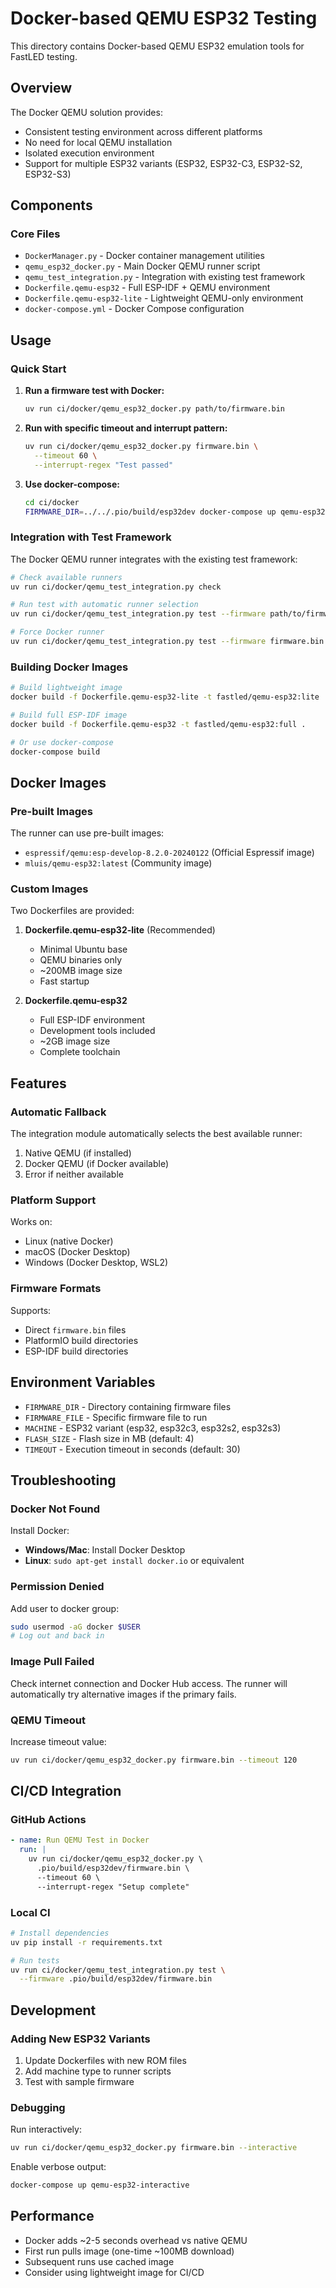 # Docker-based QEMU ESP32 Testing

This directory contains Docker-based QEMU ESP32 emulation tools for FastLED testing.

## Overview

The Docker QEMU solution provides:
- Consistent testing environment across different platforms
- No need for local QEMU installation
- Isolated execution environment
- Support for multiple ESP32 variants (ESP32, ESP32-C3, ESP32-S2, ESP32-S3)

## Components

### Core Files

- `DockerManager.py` - Docker container management utilities
- `qemu_esp32_docker.py` - Main Docker QEMU runner script
- `qemu_test_integration.py` - Integration with existing test framework
- `Dockerfile.qemu-esp32` - Full ESP-IDF + QEMU environment
- `Dockerfile.qemu-esp32-lite` - Lightweight QEMU-only environment
- `docker-compose.yml` - Docker Compose configuration

## Usage

### Quick Start

1. **Run a firmware test with Docker:**
   ```bash
   uv run ci/docker/qemu_esp32_docker.py path/to/firmware.bin
   ```

2. **Run with specific timeout and interrupt pattern:**
   ```bash
   uv run ci/docker/qemu_esp32_docker.py firmware.bin \
     --timeout 60 \
     --interrupt-regex "Test passed"
   ```

3. **Use docker-compose:**
   ```bash
   cd ci/docker
   FIRMWARE_DIR=../../.pio/build/esp32dev docker-compose up qemu-esp32
   ```

### Integration with Test Framework

The Docker QEMU runner integrates with the existing test framework:

```bash
# Check available runners
uv run ci/docker/qemu_test_integration.py check

# Run test with automatic runner selection
uv run ci/docker/qemu_test_integration.py test --firmware path/to/firmware.bin

# Force Docker runner
uv run ci/docker/qemu_test_integration.py test --firmware firmware.bin --docker
```

### Building Docker Images

```bash
# Build lightweight image
docker build -f Dockerfile.qemu-esp32-lite -t fastled/qemu-esp32:lite .

# Build full ESP-IDF image
docker build -f Dockerfile.qemu-esp32 -t fastled/qemu-esp32:full .

# Or use docker-compose
docker-compose build
```

## Docker Images

### Pre-built Images

The runner can use pre-built images:
- `espressif/qemu:esp-develop-8.2.0-20240122` (Official Espressif image)
- `mluis/qemu-esp32:latest` (Community image)

### Custom Images

Two Dockerfiles are provided:

1. **Dockerfile.qemu-esp32-lite** (Recommended)
   - Minimal Ubuntu base
   - QEMU binaries only
   - ~200MB image size
   - Fast startup

2. **Dockerfile.qemu-esp32**
   - Full ESP-IDF environment
   - Development tools included
   - ~2GB image size
   - Complete toolchain

## Features

### Automatic Fallback

The integration module automatically selects the best available runner:
1. Native QEMU (if installed)
2. Docker QEMU (if Docker available)
3. Error if neither available

### Platform Support

Works on:
- Linux (native Docker)
- macOS (Docker Desktop)
- Windows (Docker Desktop, WSL2)

### Firmware Formats

Supports:
- Direct `firmware.bin` files
- PlatformIO build directories
- ESP-IDF build directories

## Environment Variables

- `FIRMWARE_DIR` - Directory containing firmware files
- `FIRMWARE_FILE` - Specific firmware file to run
- `MACHINE` - ESP32 variant (esp32, esp32c3, esp32s2, esp32s3)
- `FLASH_SIZE` - Flash size in MB (default: 4)
- `TIMEOUT` - Execution timeout in seconds (default: 30)

## Troubleshooting

### Docker Not Found

Install Docker:
- **Windows/Mac**: Install Docker Desktop
- **Linux**: `sudo apt-get install docker.io` or equivalent

### Permission Denied

Add user to docker group:
```bash
sudo usermod -aG docker $USER
# Log out and back in
```

### Image Pull Failed

Check internet connection and Docker Hub access. The runner will automatically try alternative images if the primary fails.

### QEMU Timeout

Increase timeout value:
```bash
uv run ci/docker/qemu_esp32_docker.py firmware.bin --timeout 120
```

## CI/CD Integration

### GitHub Actions

```yaml
- name: Run QEMU Test in Docker
  run: |
    uv run ci/docker/qemu_esp32_docker.py \
      .pio/build/esp32dev/firmware.bin \
      --timeout 60 \
      --interrupt-regex "Setup complete"
```

### Local CI

```bash
# Install dependencies
uv pip install -r requirements.txt

# Run tests
uv run ci/docker/qemu_test_integration.py test \
  --firmware .pio/build/esp32dev/firmware.bin
```

## Development

### Adding New ESP32 Variants

1. Update Dockerfiles with new ROM files
2. Add machine type to runner scripts
3. Test with sample firmware

### Debugging

Run interactively:
```bash
uv run ci/docker/qemu_esp32_docker.py firmware.bin --interactive
```

Enable verbose output:
```bash
docker-compose up qemu-esp32-interactive
```

## Performance

- Docker adds ~2-5 seconds overhead vs native QEMU
- First run pulls image (one-time ~100MB download)
- Subsequent runs use cached image
- Consider using lightweight image for CI/CD